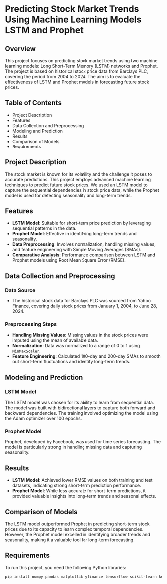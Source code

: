 # Predicting Stock Market Trends Using Machine Learning Models LSTM and Prophet

## Overview

This project focuses on predicting stock market trends using two machine learning models: Long Short-Term Memory (LSTM) networks and Prophet. The project is based on historical stock price data from Barclays PLC, covering the period from 2004 to 2024. The aim is to evaluate the effectiveness of LSTM and Prophet models in forecasting future stock prices.

## Table of Contents

- Project Description
- Features
- Data Collection and Preprocessing
- Modeling and Prediction
- Results
- Comparison of Models
- Requirements


## Project Description

The stock market is known for its volatility and the challenge it poses to accurate predictions. This project employs advanced machine learning techniques to predict future stock prices. We used an LSTM model to capture the sequential dependencies in stock price data, while the Prophet model is used for detecting seasonality and long-term trends.

## Features

- **LSTM Model**: Suitable for short-term price prediction by leveraging sequential patterns in the data.
- **Prophet Model**: Effective in identifying long-term trends and seasonality.
- **Data Preprocessing**: Involves normalization, handling missing values, and feature engineering with Simple Moving Averages (SMAs).
- **Comparative Analysis**: Performance comparison between LSTM and Prophet models using Root Mean Square Error (RMSE).

## Data Collection and Preprocessing

### Data Source

- The historical stock data for Barclays PLC was sourced from Yahoo Finance, covering daily stock prices from January 1, 2004, to June 28, 2024.

### Preprocessing Steps

- **Handling Missing Values**: Missing values in the stock prices were imputed using the mean of available data.
- **Normalization**: Data was normalized to a range of 0 to 1 using `MinMaxScaler`.
- **Feature Engineering**: Calculated 100-day and 200-day SMAs to smooth out short-term fluctuations and identify long-term trends.

## Modeling and Prediction

### LSTM Model

The LSTM model was chosen for its ability to learn from sequential data. The model was built with bidirectional layers to capture both forward and backward dependencies. The training involved optimizing the model using the Adam optimizer over 100 epochs.

### Prophet Model

Prophet, developed by Facebook, was used for time series forecasting. The model is particularly strong in handling missing data and capturing seasonality.

## Results

- **LSTM Model**: Achieved lower RMSE values on both training and test datasets, indicating strong short-term prediction performance.
- **Prophet Model**: While less accurate for short-term predictions, it provided valuable insights into long-term trends and seasonal effects.

## Comparison of Models

The LSTM model outperformed Prophet in predicting short-term stock prices due to its capacity to learn complex temporal dependencies. However, the Prophet model excelled in identifying broader trends and seasonality, making it a valuable tool for long-term forecasting.

## Requirements

To run this project, you need the following Python libraries:

```bash
pip install numpy pandas matplotlib yfinance tensorflow scikit-learn keras fbprophet
